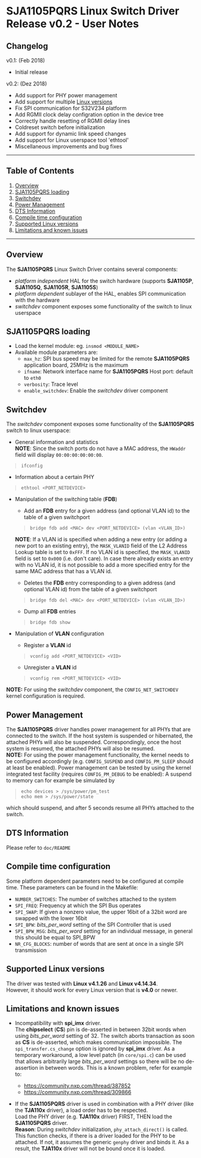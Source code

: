 # SJA1105PQRS Linux Switch Driver Release v0.2 - User Notes

## Changelog
v0.1: (Feb 2018)
- Initial release

v0.2: (Dez 2018)
- Add support for PHY power management
- Add support for multiple [Linux versions](#Supported-Linux-versions)
- Fix SPI communication for S32V234 platform
- Add RGMII clock delay configration option in the device tree
- Correctly handle resetting of RGMII delay lines
- Coldreset switch before initialization
- Add support for dynamic link speed changes
- Add support for Linux userspace tool 'ethtool'
- Miscellaneous improvements and bug fixes

---

## Table of Contents
1. [Overview](#Overview)
2. [SJA1105PQRS loading](#SJA1105PQRS-loading)
3. [Switchdev](#Switchdev)
4. [Power Management](#Power-Management)
5. [DTS Information](#DTS-Information)
6. [Compile time configuration](#Compile-time-configuration)
7. [Supported Linux versions](#Supported-Linux-versions)
8. [Limitations and known issues](#Limitations-and-known-issues)

---

## Overview
The **SJA1105PQRS** Linux Switch Driver contains several components:
- *platform independent* HAL for the switch hardware (supports **SJA1105P**, **SJA1105Q**, **SJA1105R**, **SJA1105S**)
- *platform dependent* sublayer of the HAL, enables SPI communication with the hardware
- *switchdev* component exposes some functionality of the switch to linux userspace

## SJA1105PQRS loading
- Load the kernel module: eg. `insmod <MODULE_NAME>`
- Available module parameters are:
	- `max_hz`: SPI bus speed may be limited for the remote **SJA1105PQRS** application board, 25MHz is the maximum
	- `ifname`: Network interface name for **SJA1105PQRS** Host port: default to `eth0`
	- `verbosity`: Trace level
	- `enable_switchdev`: Enable the *switchdev* driver component

## Switchdev
The *switchdev* component exposes some functionality of the **SJA1105PQRS** switch to linux userspace:
- General information and statistics  
**NOTE**: Since the switch ports do not have a MAC address, the `HWaddr` field will display `00:00:00:00:00:00`.
> `ifconfig`
- Information about a certain PHY
> `ethtool <PORT_NETDEVICE>`
- Manipulation of the switching table (**FDB**)
	- Add an **FDB** entry for a given address (and optional VLAN id) to the table of a given switchport
	> `bridge fdb add <MAC> dev <PORT_NETDEVICE> (vlan <VLAN_ID>)`

	**NOTE**: If a VLAN id is specified when adding a new entry (or adding a new port to an existing entry), the `MASK_VLANID` field of the L2 Address Lookup table is set to `0xFFF`.
	If no VLAN id is specified, the `MASK_VLANID` field is set to `0x000` (i.e. don't care). In case there already exists an entry with no VLAN id, it is not possible to add a more specified entry for the same MAC address that has a VLAN id.
	- Deletes the **FDB** entry corresponding to a given address (and optional VLAN id) from the table of a given switchport
	> `bridge fdb del <MAC> dev <PORT_NETDEVICE> (vlan <VLAN_ID>)`
	- Dump all **FDB** entries
	> `bridge fdb show`
- Manipulation of **VLAN** configuration
	- Register a **VLAN** id
	> `vconfig add <PORT_NETDEVICE> <VID>`
	- Unregister a **VLAN** id
	> `vconfig rem <PORT_NETDEVICE> <VID>`

**NOTE:** For using the *switchdev* component, the `CONFIG_NET_SWITCHDEV` kernel configuration is required.

## Power Management
The **SJA1105PQRS** driver handles power management for all PHYs that are connected to the switch.
If the host system is suspended or hibernated, the attached PHYs will also be suspended. Correspondingly, once the host system is resumed, the attached PHYs will also be resumed.  
**NOTE:** For using the power management functionality, the kernel needs to be configured accordingly (e.g. `CONFIG_SUSPEND` and `CONFIG_PM_SLEEP` should at least be enabled).
Power management can be tested by using the kernel integrated test facility (requires `CONFIG_PM_DEBUG` to be enabled): A suspend to memory can for example be simulated by
> `echo devices > /sys/power/pm_test`  
> `echo mem > /sys/power/state`

which should suspend, and after 5 seconds resume all PHYs attached to the switch.

## DTS Information
Please refer to `doc/README`

## Compile time configuration
Some platform dependent parameters need to be configured at compile time. These parameters can be found in the Makefile:
- `NUMBER_SWITCHES`: The number of switches attached to the system
- `SPI_FREQ`: Frequency at which the SPI Bus operates
- `SPI_SWAP`: If given a nonzero value, the upper 16bit of a 32bit word are swapped with the lower 16bit
- `SPI_BPW`: *bits_per_word* setting of the SPI Controller that is used
- `SPI_BPW_MSG`: *bits_per_word* setting for an individual message, in general this should be equal to SPI_BPW
- `NR_CFG_BLOCKS`: number of words that are sent at once in a single SPI transmission

## Supported Linux versions
The driver was tested with **Linux v4.1.26** and **Linux v4.14.34**.  
However, it should work for every Linux version that is **v4.0** or newer.

## Limitations and known issues
- Incompatibility with **spi_imx** driver.  
The **chipselect** (**CS**) pin is de-asserted in between 32bit words when using *bits_per_word* setting of 32. The switch aborts transaction as soon as **CS** is de-asserted, which makes communication impossible.
The `spi_transfer.cs_change` option is ignored by **spi_imx** driver. As a temporary workaround, a low level patch (in `core/spi.c`) can be used that allows arbitrarily large *bits_per_word* settings so there will be no de-assertion in between words.
This is a known problem, refer for example to:
	- https://community.nxp.com/thread/387852
	- https://community.nxp.com/thread/309866

- If the **SJA1105PQRS** driver is used in combination with a PHY driver (like the **TJA110x** driver), a load order has to be respected.  
	Load the PHY driver (e.g. **TJA110x** driver) FIRST, THEN load the **SJA1105PQRS** driver.  
	**Reason**: During *switchdev* initialization, `phy_attach_direct()` is called. This function checks, if there is a driver loaded for the PHY to be attached. If not, it assumes the generic `genphy` driver and binds it. As a result, the **TJA110x** driver will not be bound once it is loaded.
